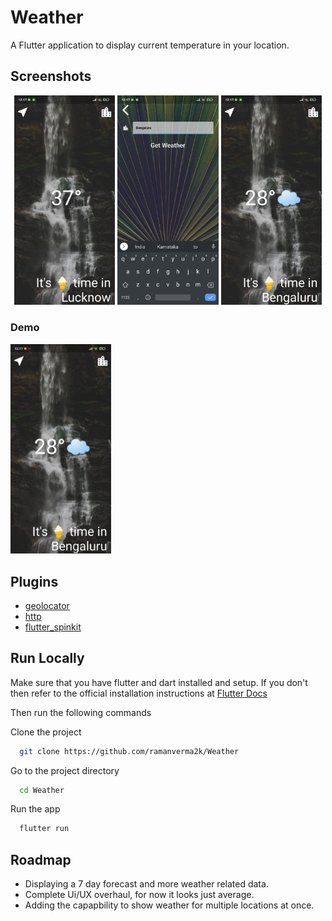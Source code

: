 # Weather

A Flutter application to display current temperature in your location.

## Screenshots
<p align="center">
  <img width="32%" src="demo/home.jpg?raw=true">
  <img width="32%" src="demo/search.jpg?raw=true">
  <img width="32%" src="demo/home1.jpg?raw=true">

  ### Demo
  <img width="32%" src="demo/demo.gif?raw=true">
</p>

## Plugins
- [geolocator](https://pub.dev/packages/geolocator)
- [http](https://pub.dev/packages/http)
- [flutter_spinkit](https://pub.dev/packages/flutter_spinkit)

## Run Locally

Make sure that you have flutter and dart installed and setup.
If you don't then refer to the official installation instructions at [Flutter Docs](https://flutter.dev/docs/get-started/install)

Then run the following commands

Clone the project

```bash
  git clone https://github.com/ramanverma2k/Weather
```

Go to the project directory

```bash
  cd Weather
```

Run the app

```bash
  flutter run
```

## Roadmap
- Displaying a 7 day forecast and more weather related data.
- Complete Ui/UX overhaul, for now it looks just average.
- Adding the capapbility to show weather for multiple locations at once.
